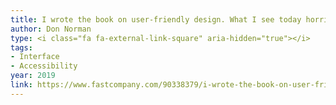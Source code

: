 ```yaml
---
title: I wrote the book on user-friendly design. What I see today horrifies me
author: Don Norman
type: <i class="fa fa-external-link-square" aria-hidden="true"></i>
tags:
- Interface
- Accessibility
year: 2019
link: https://www.fastcompany.com/90338379/i-wrote-the-book-on-user-friendly-design-what-i-see-today-horrifies-me
---
```

